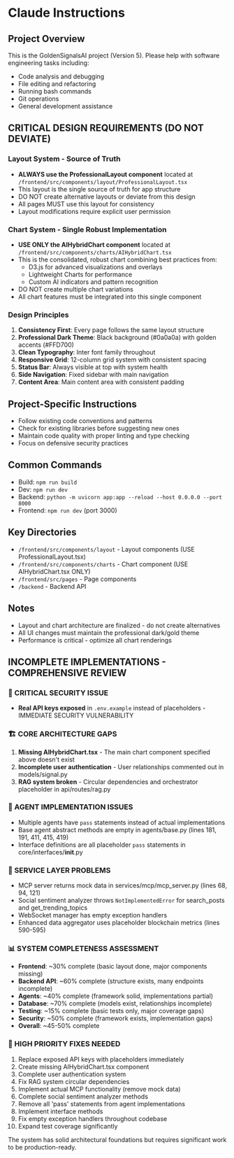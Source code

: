 # Claude Instructions

## Project Overview
This is the GoldenSignalsAI project (Version 5). Please help with software engineering tasks including:
- Code analysis and debugging
- File editing and refactoring
- Running bash commands
- Git operations
- General development assistance

## CRITICAL DESIGN REQUIREMENTS (DO NOT DEVIATE)

### Layout System - Source of Truth
- **ALWAYS use the ProfessionalLayout component** located at `/frontend/src/components/layout/ProfessionalLayout.tsx`
- This layout is the single source of truth for app structure
- DO NOT create alternative layouts or deviate from this design
- All pages MUST use this layout for consistency
- Layout modifications require explicit user permission

### Chart System - Single Robust Implementation
- **USE ONLY the AIHybridChart component** located at `/frontend/src/components/charts/AIHybridChart.tsx`
- This is the consolidated, robust chart combining best practices from:
  - D3.js for advanced visualizations and overlays
  - Lightweight Charts for performance
  - Custom AI indicators and pattern recognition
- DO NOT create multiple chart variations
- All chart features must be integrated into this single component

### Design Principles
1. **Consistency First**: Every page follows the same layout structure
2. **Professional Dark Theme**: Black background (#0a0a0a) with golden accents (#FFD700)
3. **Clean Typography**: Inter font family throughout
4. **Responsive Grid**: 12-column grid system with consistent spacing
5. **Status Bar**: Always visible at top with system health
6. **Side Navigation**: Fixed sidebar with main navigation
7. **Content Area**: Main content area with consistent padding

## Project-Specific Instructions
- Follow existing code conventions and patterns
- Check for existing libraries before suggesting new ones
- Maintain code quality with proper linting and type checking
- Focus on defensive security practices

## Common Commands
- Build: `npm run build`
- Dev: `npm run dev`
- Backend: `python -m uvicorn app:app --reload --host 0.0.0.0 --port 8000`
- Frontend: `npm run dev` (port 3000)

## Key Directories
- `/frontend/src/components/layout` - Layout components (USE ProfessionalLayout.tsx)
- `/frontend/src/components/charts` - Chart component (USE AIHybridChart.tsx ONLY)
- `/frontend/src/pages` - Page components
- `/backend` - Backend API

## Notes
- Layout and chart architecture are finalized - do not create alternatives
- All UI changes must maintain the professional dark/gold theme
- Performance is critical - optimize all chart renderings

## INCOMPLETE IMPLEMENTATIONS - COMPREHENSIVE REVIEW

### 🚨 CRITICAL SECURITY ISSUE
- **Real API keys exposed** in `.env.example` instead of placeholders - IMMEDIATE SECURITY VULNERABILITY

### 🏗️ CORE ARCHITECTURE GAPS
1. **Missing AIHybridChart.tsx** - The main chart component specified above doesn't exist
2. **Incomplete user authentication** - User relationships commented out in models/signal.py
3. **RAG system broken** - Circular dependencies and orchestrator placeholder in api/routes/rag.py

### 🤖 AGENT IMPLEMENTATION ISSUES
- Multiple agents have `pass` statements instead of actual implementations
- Base agent abstract methods are empty in agents/base.py (lines 181, 191, 411, 415, 419)
- Interface definitions are all placeholder `pass` statements in core/interfaces/__init__.py

### 🔧 SERVICE LAYER PROBLEMS
- MCP server returns mock data in services/mcp/mcp_server.py (lines 68, 94, 121)
- Social sentiment analyzer throws `NotImplementedError` for search_posts and get_trending_topics
- WebSocket manager has empty exception handlers
- Enhanced data aggregator uses placeholder blockchain metrics (lines 590-595)

### 📊 SYSTEM COMPLETENESS ASSESSMENT
- **Frontend**: ~30% complete (basic layout done, major components missing)
- **Backend API**: ~60% complete (structure exists, many endpoints incomplete)
- **Agents**: ~40% complete (framework solid, implementations partial)
- **Database**: ~70% complete (models exist, relationships incomplete)
- **Testing**: ~15% complete (basic tests only, major coverage gaps)
- **Security**: ~50% complete (framework exists, implementation gaps)
- **Overall**: ~45-50% complete

### 🔧 HIGH PRIORITY FIXES NEEDED
1. Replace exposed API keys with placeholders immediately
2. Create missing AIHybridChart.tsx component
3. Complete user authentication system
4. Fix RAG system circular dependencies
5. Implement actual MCP functionality (remove mock data)
6. Complete social sentiment analyzer methods
7. Remove all 'pass' statements from agent implementations
8. Implement interface methods
9. Fix empty exception handlers throughout codebase
10. Expand test coverage significantly

The system has solid architectural foundations but requires significant work to be production-ready.